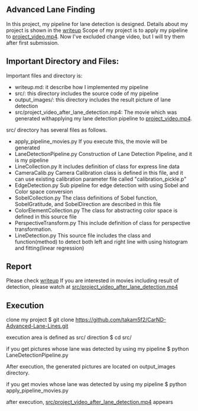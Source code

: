 ## Advanced Lane Finding

In this project, my pipeline for lane detection is designed. Details about my project is shown in the [writeup](https://github.com/takam5f2/CarND-Advanced-Lane-Lines/blob/master/writeup.md) Scope of my project is to apply my pipeline to [project_video.mp4](./project_video.mp4). Now I've excluded change video, but I will try them after first submission.

Important Directory and Files:
---
Important files and directory is:
* writeup.md: it describe how I implemented my pipeline
* src/: this directory includes the source code of my pipeline
* output_images/: this directory includes the result picture of lane detection
* src/project_video_after_lane_detection.mp4: The movie which was generated withapplying my lane detection pipeline to [project_video.mp4](./project_video.mp4).

src/ directory has several files as follows.

* apply_pipeline_movies.py
If you execute this, the movie will be generated
* LaneDetectionPipeline.py
Construction of Lane Detection Pipeline, and it is my pipeline
* LineCollection.py
It includes definition of class for express line data
* CameraCalib.py
Camera Calibration class is defined in this file, and it can use existing calibration parameter file called "calibration_pickle.p"
* EdgeDetection.py
Sub pipeline for edge detection with using Sobel and Color space conversion
* SobelCollection.py
The class definitions of Sobel function, SobelGratitude, and SobelDirection are described in this file
* ColorElementCollection.py
The class for abstracting color space is defined in this source file
* PerspectiveTransform.py
This include definition of class for perspective transformation.
* LineDetection.py
This source file includes the class and function(method) to detect both left and right line with using histogram and fitting(linear regression)

Report
---
Please check [writeup](https://github.com/takam5f2/CarND-Advanced-Lane-Lines/blob/master/writeup.md)
If you are interested in movies including result of detection, please watch at [src/project_video_after_lane_detection.mp4](./src/project_video_after_lane_detection.mp4)


Execution
---
clone my project
$ git clone https://github.com/takam5f2/CarND-Advanced-Lane-Lines.git

execution area is defined as src/ direction
$ cd src/

if you get pictures whose lane was detected by using my pipeline
$ python LaneDetectionPipeline.py

After execution, the generated pictures are located on output_images directory.

if you get movies whose lane was detected by using my pipeline
$ python apply_pipeline_movies.py

after execution, [src/project_video_after_lane_detection.mp4](./src/project_video_after_lane_detection.mp4) appears
